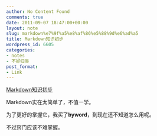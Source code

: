 ```yaml
---
author: No Content Found
comments: true
date: 2011-09-07 18:47:00+00:00
layout: note
slug: markdown%e7%9f%a5%e8%af%86%e5%88%9d%e6%ad%a5
title: Markdown知识初步
wordpress_id: 6605
categories:
- notes
- 不好归类
post_format:
- Link
---
```


[Markdown知识初步](http://michelf.com/projects/php-markdown/concepts/)

Markdown实在太简单了，不值一学。





为了更好的掌握它，我买了**byword**，到现在还不知道怎么用呢。





不过窍门应该不难掌握。
